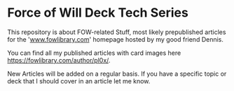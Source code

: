 # Force of Will Deck Tech Series

This repository is about FOW-related Stuff, most likely prepublished articles for the 'www.fowlibrary.com' homepage hosted by my good friend Dennis.

You can find all my published articles with card images here https://fowlibrary.com/author/pl0x/.   

New Articles will be added on a regular basis. 
If you have a specific topic or deck that I should cover in an article let me know.
